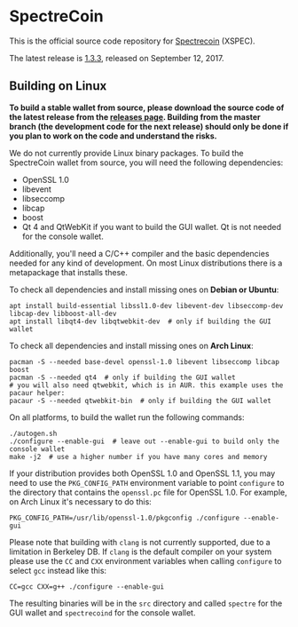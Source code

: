 SpectreCoin
===========

This is the official source code repository for [Spectrecoin](https://spectreproject.io/) (XSPEC).

The latest release is [1.3.3](https://github.com/spectrecoin/spectre/releases/tag/v1.3.3), released on September 12, 2017.

Building on Linux
-----------------

**To build a stable wallet from source, please download the source code of the latest release from the [releases page](https://github.com/spectrecoin/spectre/releases). Building from the master branch (the development code for the next release) should only be done if you plan to work on the code and understand the risks.**

We do not currently provide Linux binary packages. To build the SpectreCoin wallet from source, you will need the following dependencies:

 * OpenSSL 1.0
 * libevent
 * libseccomp
 * libcap
 * boost
 * Qt 4 and QtWebKit if you want to build the GUI wallet. Qt is not needed for the console wallet.

Additionally, you'll need a C/C++ compiler and the basic dependencies needed for any kind of development. On most Linux distributions there is a metapackage that installs these.

To check all dependencies and install missing ones on **Debian or Ubuntu**:

    apt install build-essential libssl1.0-dev libevent-dev libseccomp-dev libcap-dev libboost-all-dev
    apt install libqt4-dev libqtwebkit-dev  # only if building the GUI wallet

To check all dependencies and install missing ones on **Arch Linux**:

    pacman -S --needed base-devel openssl-1.0 libevent libseccomp libcap boost
    pacman -S --needed qt4  # only if building the GUI wallet
    # you will also need qtwebkit, which is in AUR. this example uses the pacaur helper:
    pacaur -S --needed qtwebkit-bin  # only if building the GUI wallet

On all platforms, to build the wallet run the following commands:

    ./autogen.sh
    ./configure --enable-gui  # leave out --enable-gui to build only the console wallet
    make -j2  # use a higher number if you have many cores and memory

If your distribution provides both OpenSSL 1.0 and OpenSSL 1.1, you may need to use the `PKG_CONFIG_PATH` environment variable to point `configure` to the directory that contains the `openssl.pc` file for OpenSSL 1.0. For example, on Arch Linux it's necessary to do this:

    PKG_CONFIG_PATH=/usr/lib/openssl-1.0/pkgconfig ./configure --enable-gui

Please note that building with `clang` is not currently supported, due to a limitation in Berkeley DB. If `clang` is the default compiler on your system please use the `CC` and `CXX` environment variables when calling `configure` to select `gcc` instead like this:

    CC=gcc CXX=g++ ./configure --enable-gui

The resulting binaries will be in the `src` directory and called `spectre` for the GUI wallet and `spectrecoind` for the console wallet.

